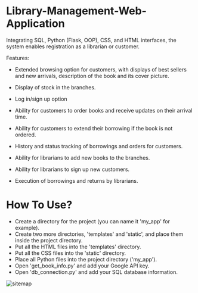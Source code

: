 # Library-Management-Web-Application

Integrating SQL, Python (Flask, OOP), CSS, and HTML interfaces, the system enables registration as a librarian or customer.  

Features:
- Extended browsing option for customers, with displays of best sellers and new arrivals, description of the book and its cover picture.
- Display of stock in the branches.
- Log in/sign up option
- Ability for customers to order books and receive updates on their arrival time.
- Ability for customers to extend their borrowing if the book is not ordered.
- History and status tracking of borrowings and orders for customers.

- Ability for librarians to add new books to the branches.
- Ability for librarians to sign up new customers.
- Execution of borrowings and returns by librarians.

# How To Use?
- Create a directory for the project (you can name it 'my_app' for example).
- Create two more directories, 'templates' and 'static', and place them inside the project directory.
- Put all the HTML files into the 'templates' directory.
- Put all the CSS files into the 'static' directory.
- Place all Python files into the project directory ('my_app').
- Open 'get_book_info.py' and add your Google API key.
- Open 'db_connection.py' and add your SQL database information.
  
![sitemap](https://github.com/nogapazz/Library-Management-Web-Application/assets/134314972/a6de44a5-8c3b-4edd-881e-f3209507eeec)
